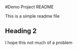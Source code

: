 #Demo Project README

This is a simple readme file

## Heading 2

I hope this not much of a problem
